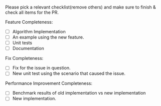 Please pick a relevant checklist(remove others) and make sure to finish & check all items for the PR.

Feature Completeness:
- [ ] Algorithm Implementation
- [ ] An example using the new feature.
- [ ] Unit tests
- [ ] Documentation

Fix Completeness:
- [ ] Fix for the issue in question.
- [ ] New unit test using the scenario that caused the issue.

Performance Improvement Completeness:
- [ ] Benchmark results of old implementation vs new implementation
- [ ] New implementation.
